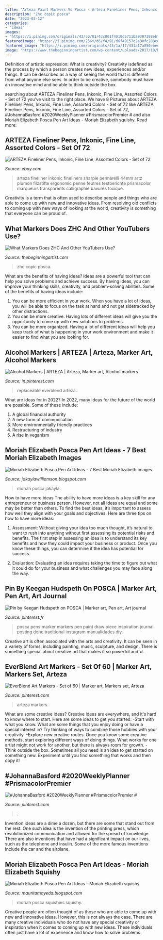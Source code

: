 ```yaml
---
title: "Arteza Paint Markers Vs Posca - Arteza Fineliner Pens, Inkonic, Fine Line, Assorted Colors"
description: "Zhc copic posca"
date: "2023-03-12"
categories:
- "ideas"
images:
- "https://i.pinimg.com/originals/43/c0/01/43c001f4010d5711ba9397398ebf5024.jpg"
featuredImage: "https://i.pinimg.com/236x/d6/f4/91/d6f49157c2a30fc288cdff8791c4f972.jpg"
featured_image: "https://i.pinimg.com/originals/43/1a/17/431a17a850ebee4cff6017023b95b1db.jpg"
image: "https://www.thebeginningartist.com/wp-content/uploads/2017/10/hands-423794_1280-1024x687.jpg"
---
```



Definition of artistic expression: What is creativity?
Creativity isdefined as the process by which a person creates new ideas, experiences and/or things. It can be described as a way of seeing the world that is different from what anyone else sees. In order to be creative, somebody must have an innovative mind and be able to think outside the box.

	

		
searching about ARTEZA Fineliner Pens, Inkonic, Fine Line, Assorted Colors - Set of 72 you've visit to the right place. We have 8 Pictures about ARTEZA Fineliner Pens, Inkonic, Fine Line, Assorted Colors - Set of 72 like ARTEZA Fineliner Pens, Inkonic, Fine Line, Assorted Colors - Set of 72, #JohannaBasford #2020WeeklyPlanner #PrismacolorPremier # and also Moriah Elizabeth Posca Pen Art Ideas - Moriah Elizabeth squishy. Read more:
		
    
## ARTEZA Fineliner Pens, Inkonic, Fine Line, Assorted Colors - Set Of 72

<img loading=lazy src="https://cdn.arteza.com/products/20/05/inkonic-fineliner-pens-assorted-colors-set-of-72_y4ylpugw.jpg" onerror="this.onerror=null;this.src='https://tse3.mm.bing.net/th?id=OIP.zZOD3fQKYAvS-kHb-HG9xwHaHa&amp;pid=15.1';" alt="ARTEZA Fineliner Pens, Inkonic, Fine Line, Assorted Colors - Set of 72">

_Source: ebay.com_

>arteza fineliner inkonic fineliners sharpie pennarelli 44mm artz plumon filzstifte ergonomic penne feutres testberichte prismacolor marqueurs transparents calligraphie bavures toxique. 

	

Creativity is a term that is often used to describe people and things who are able to come up with new and innovative ideas. From resolving old conflicts to coming up with new ways of looking at the world, creativity is something that everyone can be proud of.

    
## What Markers Does ZHC And Other YouTubers Use?

<img loading=lazy src="https://www.thebeginningartist.com/wp-content/uploads/2017/10/hands-423794_1280-1024x687.jpg" onerror="this.onerror=null;this.src='https://tse1.mm.bing.net/th?id=OIP.WqXw20dygl-yxVe5sPDLNAHaE-&amp;pid=15.1';" alt="What Markers Does ZHC And Other YouTubers Use?">

_Source: thebeginningartist.com_

>zhc copic posca. 

	

What are the benefits of having ideas?
Ideas are a powerful tool that can help you solve problems and achieve success. By having ideas, you can improve your thinking skills, creativity, and problem-solving abilities. Some of the benefits of having ideas include: 
1) You can be more efficient in your work. When you have a lot of ideas, you will be able to focus on the task at hand and not get sidetracked by other distractions. 
2) You can be more creative. Having lots of different ideas will give you the opportunity to come up with new solutions to problems. 
3) You can be more organized. Having a lot of different ideas will help you keep track of what is happening in your work environment and make it easier to find what you are looking for.

    
## Alcohol Markers | ARTEZA | Arteza, Marker Art, Alcohol Markers

<img loading=lazy src="https://i.pinimg.com/originals/43/c0/01/43c001f4010d5711ba9397398ebf5024.jpg" onerror="this.onerror=null;this.src='https://tse1.mm.bing.net/th?id=OIP.JkOeZOqa5VVTsPh4v2cLlgAAAA&amp;pid=15.1';" alt="Alcohol Markers | ARTEZA | Arteza, Marker art, Alcohol markers">

_Source: in.pinterest.com_

>replaceable everblend arteza. 

	

What are ideas for in 2022?
In 2022, many ideas for the future of the world are possible. Some of these include: 
1. A global financial authority 
2. A new form of communication 
3. More environmentally friendly practices 
4. Restructuring of industry 
5. A rise in veganism 

    
## Moriah Elizabeth Posca Pen Art Ideas - 7 Best Moriah Elizabeth Images

<img loading=lazy src="https://i.etsystatic.com/25086741/r/il/e775b2/2774533125/il_794xN.2774533125_arx9.jpg" onerror="this.onerror=null;this.src='https://tse2.mm.bing.net/th?id=OIP.oEkpxSuG7qmH1uD6ROmLYgHaCz&amp;pid=15.1';" alt="Moriah Elizabeth Posca Pen Art Ideas - 7 Best Moriah Elizabeth images">

_Source: jakaylawilliamson.blogspot.com_

>moriah posca jakayla. 

	

How to have more ideas
The ability to have more ideas is a key skill for any entrepreneur or business person. However, not all ideas are equal and some may be better than others. To find the best ideas, it’s important to assess how well they align with your goals and objectives. Here are three tips on how to have more ideas:
1. Assessment: Without giving your idea too much thought, it’s natural to want to rush into anything without first assessing its potential risks and benefits. The first step in assessing an idea is to understand its key benefits and how they could impact your business or product. Once you know these things, you can determine if the idea has potential for success.

2. Evaluation: Evaluating an idea requires taking the time to figure out what it could do for your business and what challenges you may face along the way.

    
## Pin By Keegan Hudspeth On POSCA | Marker Art, Pen Art, Art Journal

<img loading=lazy src="https://i.pinimg.com/originals/43/1a/17/431a17a850ebee4cff6017023b95b1db.jpg" onerror="this.onerror=null;this.src='https://tse2.mm.bing.net/th?id=OIP.tFEKnNsIInHZpvHK-ikePgHaHa&amp;pid=15.1';" alt="Pin by Keegan Hudspeth on POSCA | Marker art, Pen art, Art journal">

_Source: pinterest.fr_

>posca pens marker markers pen paint draw piece inspiration journal posting done traditional instagram manualidades diy. 

	

Creative art is often associated with the arts and creativity. It can be seen in a variety of forms, including painting, music, sculpture, and design. There is something special about creative art that makes it so powerful andful.

    
## EverBlend Art Markers - Set Of 60 | Marker Art, Markers Set, Arteza

<img loading=lazy src="https://i.pinimg.com/originals/6a/34/a1/6a34a12a678a226af0911ae75a2eb3ed.jpg" onerror="this.onerror=null;this.src='https://tse4.mm.bing.net/th?id=OIP.TWyC9QIK36seLyiNMcL4WwHaHa&amp;pid=15.1';" alt="EverBlend Art Markers - Set of 60 | Marker art, Markers set, Arteza">

_Source: pinterest.com_

>arteza markers. 

	

What are some creative ideas?
Creative ideas are everywhere, and it's hard to know where to start. Here are some ideas to get you started: 
-Start with what you know. What are some things that you enjoy doing or have a special interest in? Try thinking of ways to combine those hobbies with your creativity. 
-Explore new creative routes. Once you know some creative methods, start exploring different ways of doing things. What works for one artist might not work for another, but there is always room for growth. 
-Think outside the box. Sometimes all you need is an idea to get started on something new. Experiment until you find something that works and then copy it!

    
## #JohannaBasford #2020WeeklyPlanner #PrismacolorPremier #

<img loading=lazy src="https://i.pinimg.com/originals/4b/7a/0e/4b7a0ecebbf4195177b20153ea2ee464.jpg" onerror="this.onerror=null;this.src='https://tse4.mm.bing.net/th?id=OIP.kn2ilAch59Zs6RPcmBtiMwHaIY&amp;pid=15.1';" alt="#JohannaBasford #2020WeeklyPlanner #PrismacolorPremier #">

_Source: pinterest.com_

>. 

	

Invention ideas are a dime a dozen, but there are some that stand out from the rest. One such idea is the invention of the printing press, which revolutionized communication and allowed for the spread of knowledge. There are also inventions that have had a significant impact on our lives, such as the telephone and insulin. Some of the more famous inventions include the car and the airplane.

    
## Moriah Elizabeth Posca Pen Art Ideas - Moriah Elizabeth Squishy

<img loading=lazy src="https://i.pinimg.com/236x/d6/f4/91/d6f49157c2a30fc288cdff8791c4f972.jpg" onerror="this.onerror=null;this.src='https://tse1.mm.bing.net/th?id=OIP.e3kJG-GSI9gI5mLFX_0oHwAAAA&amp;pid=15.1';" alt="Moriah Elizabeth Posca Pen Art Ideas - Moriah Elizabeth squishy">

_Source: mauritamayeda.blogspot.com_

>moriah posca squishies squishy. 

	

Creative people are often thought of as those who are able to come up with new and innovative ideas. However, this is not always the case. There are many creative individuals who do not have any special creativity or inspiration when it comes to coming up with new ideas. These individuals often just have a lot of experience and know how to solve problems.


